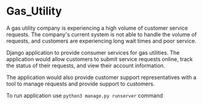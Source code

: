 # Gas_Utility
A gas utility company is experiencing a high volume of customer service requests. The company's current system is not able to handle the volume of requests, and customers are experiencing long wait times and poor service.


Django application to provide consumer services for gas utilities. The application
would allow customers to submit service requests online, track the status of their requests,
and view their account information.

The application would also provide customer support representatives with a tool to manage
requests and provide support to customers.

To run application use ```python3 manage.py runserver``` command


